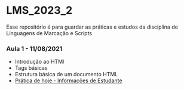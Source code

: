 # LMS_2023_2
Esse repositório é para guardar as práticas e estudos da disciplina de Linguagens de Marcação e Scripts


### Aula 1 - 11/08/2021
- Introdução ao HTMl
- Tags básicas
- Estrutura básica de um documento HTML
- [Prática de hoje - Informações de Estudante](./Aula01/02Estudante.html)
